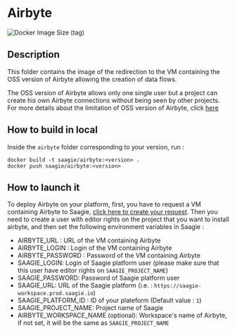 # Airbyte

![Docker Image Size (tag)](https://img.shields.io/docker/image-size/saagie/airbyte/1.0)

## Description

This folder contains the image of the redirection to the VM containing the OSS version of Airbyte allowing the creation of data flows.

The OSS version of Airbyte allows only one single user but a project can create his own Airbyte connections without being seen by other projects.
For more details about the limitation of OSS version of Airbyte, click [here](https://airbyte.com/airbyte-open-source)

## How to build in local

Inside the `airbyte` folder corresponding to your version, run :
```
docker build -t saagie/airbyte:<version> .
docker push saagie/airbyte:<version>
```

## How to launch it

To deploy Airbyte on your platform, first, you have to request a VM containing Airbyte to Saagie, 
[click here to create your request](https://saagie.zendesk.com/hc/en-us).
Then you need to create a user with editor rights on the project that you want to install 
airbyte, and then set the following environment variables in Saagie  :

- AIRBYTE_URL : URL of the VM containing Airbyte
- AIRBYTE_LOGIN : Login of the VM containing Airbyte
- AIRBYTE_PASSWORD : Password of the VM containing Airbyte
- SAAGIE_LOGIN: Login of Saagie platform user (please make sure that this user have editor rights on `SAAGIE_PROJECT_NAME`)
- SAAGIE_PASSWORD: Password of Saagie platform user
- SAAGIE_URL: URL of the Saagie platform (i.e. : `https://saagie-workspace.prod.saagie.io`)
- SAAGIE_PLATFORM_ID : ID of your plateform  (Default value : `1`)
- SAAGIE_PROJECT_NAME: Project name of Saagie
- AIRBYTE_WORKSPACE_NAME (optional): Workspace's name of Airbyte, if not set, it will be the same as `SAAGIE_PROJECT_NAME`
